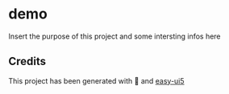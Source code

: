 # demo
Insert the purpose of this project and some intersting infos here


## Credits
This project has been generated with 💙 and [easy-ui5](https://github.com/SAP)
